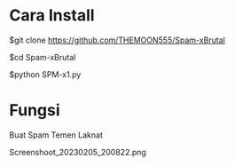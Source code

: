 # Cara Install

$git clone https://github.com/THEMOON555/Spam-xBrutal

$cd Spam-xBrutal

$python SPM-x1.py

# Fungsi
Buat Spam Temen Laknat

Screenshoot_20230205_200822.png
